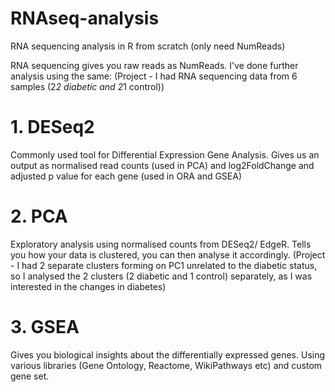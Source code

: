 # RNAseq-analysis
RNA sequencing analysis in R from scratch (only need NumReads)

RNA sequencing gives you raw reads as NumReads. I've done further analysis using the same:
(Project -  I had RNA sequencing data from 6 samples (2*2 diabetic and 2*1 control))

# 1. DESeq2
Commonly used tool for Differential Expression Gene Analysis.
Gives us an output as normalised read counts (used in PCA) and log2FoldChange and adjusted p value for each gene (used in ORA and GSEA)

# 2. PCA
Exploratory analysis using normalised counts from DESeq2/ EdgeR.
Tells you how your data is clustered, you can then analyse it accordingly.
(Project - I had 2 separate clusters forming on PC1 unrelated to the diabetic status, so I analysed the 2 clusters (2 diabetic and 1 control) separately, as I was interested in the changes in diabetes)

# 3. GSEA
Gives you biological insights about the differentially expressed genes. 
Using various libraries (Gene Ontology, Reactome, WikiPathways etc) and custom gene set.
